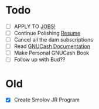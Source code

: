 # Todo
- [ ] APPLY TO [JOBS!](jobs.md)
- [ ] Continue Polishing [Resume](https://docs.google.com/document/d/1ySUAU-utKCEc4Wwd9nFwzsxmlWtM249vUrPu3rChzp0/edit)
- [ ] Cancel all the dam subscriptions
- [ ] Read [GNUCash Documentation](https://www.gnucash.org/viewdoc.phtml?rev=4&lang=C&doc=guide)
- [ ] Make Personal GNUCash Book
- [ ] Follow up with Bud??

# Old
- [X] Create Smolov JR Program
